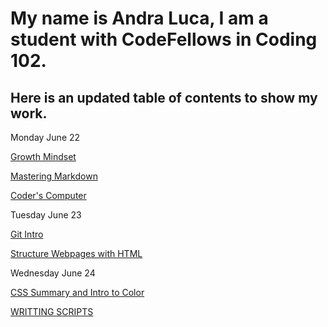 # My name is Andra Luca, I am a student with CodeFellows in Coding 102.

## Here is an updated table of contents to show my work.

Monday June 22

[Growth Mindset](growthmindset.md) 

[Mastering Markdown](reading_class1.md)

[Coder's Computer](coders_computer.md)

Tuesday June 23

[Git Intro](reading_class3.md)

[Structure Webpages with HTML](reading_class4.md)

Wednesday June 24

[CSS Summary and Intro to Color](reading_class5.md)

[WRITTING SCRIPTS]()